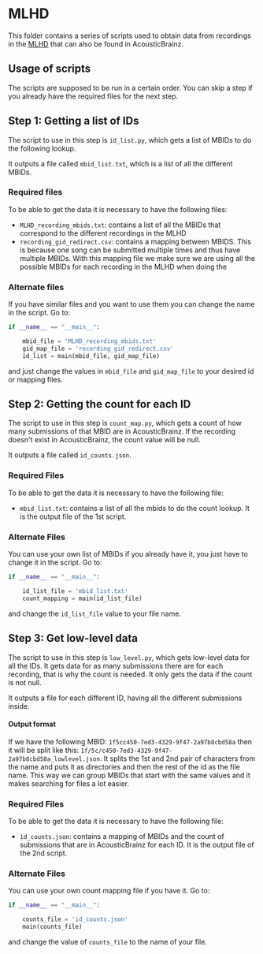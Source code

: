 # MLHD
This folder contains a series of scripts used to obtain data from recordings in the [MLHD](http://ddmal.music.mcgill.ca/research/musiclisteninghistoriesdataset) that can also be found in AcousticBrainz.

## Usage of scripts
The scripts are supposed to be run in a certain order. You can skip a step if you already have the required files for the next step.

## Step 1: Getting a list of IDs
The script to use in this step is `id_list.py`, which gets a list of MBIDs to do the following lookup. 

It outputs a file called `mbid_list.txt`, which is a list of all the different MBIDs. 

### Required files
To be able to get the data it is necessary to have the following files: 
- `MLHD_recording_mbids.txt`: contains a list of all the MBIDs that correspond to the different recordings in the MLHD
- `recording_gid_redirect.csv`: contains a mapping between MBIDS. This is because one song can be submitted multiple times and thus have multiple MBIDs. With  this mapping file we make sure we are using all the possible MBIDs for each recording in the MLHD when doing the 
### Alternate files
If you have similar files and you want to use them you can change the name in the script. Go to:
```python
if __name__ == "__main__":

    mbid_file = 'MLHD_recording_mbids.txt'
    gid_map_file = 'recording_gid_redirect.csv'
    id_list = main(mbid_file, gid_map_file)
```
and just change the values in `mbid_file` and `gid_map_file` to your desired id or mapping files.

## Step 2: Getting the count for each ID
The script to use in this step is `count_map.py`, which gets a count of how many submissions of that MBID are in AcousticBrainz. If the recording doesn't exist in AcousticBrainz, the count value will be null. 

It outputs a file called `id_counts.json`.

### Required Files
To be able to get the data it is necessary to have the following file: 
- `mbid_list.txt`: contains a list of all the mbids to do the count lookup. It is the output file of the 1st script. 
### Alternate Files
You can use your own list of MBIDs if you already have it, you just have to change it in the script. Go to:
```python
if __name__ == "__main__":

    id_list_file = 'mbid_list.txt'
    count_mapping = main(id_list_file)
```
and change the `id_list_file` value to your file name. 

## Step 3: Get low-level data
The script to use in this step is `low_level.py`, which gets low-level data for all the IDs. It gets data for as many submissions there are for each recording, that is why the count is needed. It only gets the data if the count is not null. 

It outputs a file for each different ID, having all the different submissions inside. 
#### Output format
If we have the following MBID: `1f5cc450-7ed3-4329-9f47-2a97b8cbd58a` then it will be split like this: `1f/5c/c450-7ed3-4329-9f47-2a97b8cbd58a_lowlevel.json`. It splits the 1st and 2nd pair of characters from the name and puts it as directories and then the rest of the id as the file name. This way we can group MBIDs that start with the same values and it makes searching for files a lot easier. 

### Required Files
To be able to get the data it is necessary to have the following file:
- `ìd_counts.json`: contains a mapping of MBIDs and the count of submissions that are in AcousticBrainz for each ID. It is the output file of the 2nd script. 
### Alternate Files
You can use your own count mapping file if you have it. Go to: 
```python
if __name__ == "__main__":

    counts_file = 'id_counts.json'
    main(counts_file)
```
and change the value of `counts_file` to the name of your file. 
